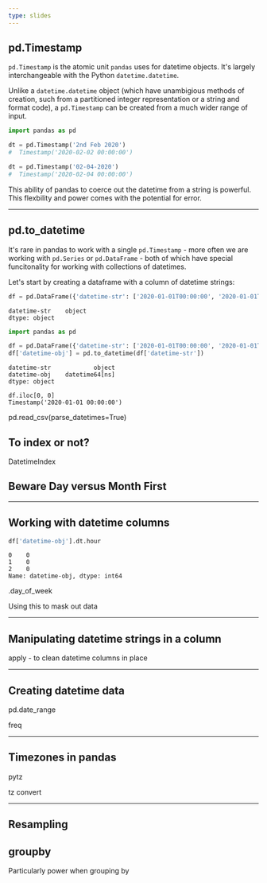 ```yaml
---
type: slides
---
```


## pd.Timestamp

`pd.Timestamp` is the atomic unit `pandas` uses for datetime objects.  It's largely interchangeable with the Python `datetime.datetime`.

Unlike a `datetime.datetime` object (which have unambigious methods of creation, such from a partitioned integer representation or a string and format code), a `pd.Timestamp` can be created from a much wider range of input.

```python
import pandas as pd

dt = pd.Timestamp('2nd Feb 2020')
#  Timestamp('2020-02-02 00:00:00')

dt = pd.Timestamp('02-04-2020')
#  Timestamp('2020-02-04 00:00:00')
```

This ability of pandas to coerce out the datetime from a string is powerful.  This flexbility and power comes with the potential for error.

---

## pd.to_datetime

It's rare in pandas to work with a single `pd.Timestamp` - more often we are working with `pd.Series` or `pd.DataFrame` - both of which have special funcitonality for working with collections of datetimes.

Let's start by creating a dataframe with a column of datetime strings:

```python
df = pd.DataFrame({'datetime-str': ['2020-01-01T00:00:00', '2020-01-01T00:05:00', '2020-01-01T00:10:00']})
```

```out
datetime-str    object
dtype: object
```

```python
import pandas as pd

df = pd.DataFrame({'datetime-str': ['2020-01-01T00:00:00', '2020-01-01T00:05:00', '2020-01-01T00:10:00']})
df['datetime-obj'] = pd.to_datetime(df['datetime-str'])
```

```out
datetime-str            object
datetime-obj    datetime64[ns]
dtype: object
```

```
df.iloc[0, 0]
Timestamp('2020-01-01 00:00:00')
```

pd.read_csv(parse_datetimes=True) 


## To index or not?

DatetimeIndex



## Beware Day versus Month First

---

## Working with datetime columns

```python
df['datetime-obj'].dt.hour
```

```out
0    0
1    0
2    0
Name: datetime-obj, dtype: int64
```

.day_of_week

Using this to mask out data

---

## Manipulating datetime strings in a column

apply - to clean datetime columns in place

---

## Creating datetime data

pd.date_range

freq

---

## Timezones in pandas

pytz

tz convert

---

## Resampling



## groupby

Particularly power when grouping by
